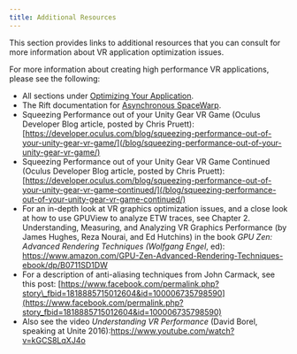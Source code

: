 ```yaml
---
title: Additional Resources
---
```

This section provides links to additional resources that you can consult for more information about VR application optimization issues.

For more information about creating high performance VR applications, please see the following:

* All sections under [Optimizing Your Application](/documentation/pcsdk/latest/concepts/dg-performance/).
* The Rift documentation for [Asynchronous SpaceWarp](/documentation/pcsdk/latest/concepts/asynchronous-spacewarp/).
* Squeezing Performance out of your Unity Gear VR Game (Oculus Developer Blog article, posted by Chris Pruett): [https://developer.oculus.com/blog/squeezing-performance-out-of-your-unity-gear-vr-game/](/blog/squeezing-performance-out-of-your-unity-gear-vr-game/)
* Squeezing Performance out of your Unity Gear VR Game Continued (Oculus Developer Blog article, posted by Chris Pruett): [https://developer.oculus.com/blog/squeezing-performance-out-of-your-unity-gear-vr-game-continued/](/blog/squeezing-performance-out-of-your-unity-gear-vr-game-continued/)
* For an in-depth look at VR graphics optimization issues, and a close look at how to use GPUView to analyze ETW traces, see Chapter 2. Understanding, Measuring, and Analyzing VR Graphics Performance (by James Hughes, Reza Nourai, and Ed Hutchins) in the book *GPU Zen: Advanced Rendering Techniques (Wolfgang Engel*, ed): <https://www.amazon.com/GPU-Zen-Advanced-Rendering-Techniques-ebook/dp/B0711SD1DW>
* For a description of anti-aliasing techniques from John Carmack, see this post: [https://www.facebook.com/permalink.php?story\_fbid=1818885715012604&id=100006735798590](https://www.facebook.com/permalink.php?story_fbid=1818885715012604&id=100006735798590)
* Also see the video *Understanding VR Performance* (David Borel, speaking at Unite 2016):<https://www.youtube.com/watch?v=kGCS8LqXJ4o>
